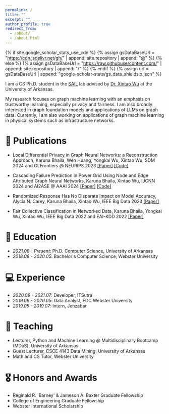 ```yaml
---
permalink: /
title: ""
excerpt: ""
author_profile: true
redirect_from: 
  - /about/
  - /about.html
---
```


{% if site.google_scholar_stats_use_cdn %}
{% assign gsDataBaseUrl = "https://cdn.jsdelivr.net/gh/" | append: site.repository | append: "@" %}
{% else %}
{% assign gsDataBaseUrl = "https://raw.githubusercontent.com/" | append: site.repository | append: "/" %}
{% endif %}
{% assign url = gsDataBaseUrl | append: "google-scholar-stats/gs_data_shieldsio.json" %}

<span class='anchor' id='about-me'></span>

I am a CS Ph.D. student in the [SAIL](https://sail.uark.edu/) lab advised by [Dr. Xintao Wu](http://www.csce.uark.edu/~xintaowu/) at the University of Arkansas.

My research focuses on graph machine learning with an emphasis on trustworthy learning, especially privacy and fairness. 
I am also broadly interested in graph foundation models and applications of LLMs on graph data.
Currently, I am also working on applications of graph machine learning in physical systems such as infrastructure networks.

<!--# 🔥 News
- *2022.02*: &nbsp;🎉🎉 Lorem ipsum dolor sit amet, consectetur adipiscing elit. Vivamus ornare aliquet ipsum, ac tempus justo dapibus sit amet. 
- *2022.02*: &nbsp;🎉🎉 Lorem ipsum dolor sit amet, consectetur adipiscing elit. Vivamus ornare aliquet ipsum, ac tempus justo dapibus sit amet. 
-->

# 📝 Publications

- Local Differential Privacy in Graph Neural Networks: a Reconstruction Approach, Karuna Bhaila, Wen Huang, Yongkai Wu, Xintao Wu, SDM 2024 and GLFrontiers @ NEURIPS 2023 [[Paper]](https://arxiv.org/pdf/2309.08569.pdf) [[Code]](https://github.com/karuna-bhaila/RGNN)

- Cascading Failure Prediction in Power Grid Using Node and Edge Attributed Graph Neural Networks, Karuna Bhaila, Xintao Wu, IJCNN 2024 and AI2ASE @ AAAI 2024 [[Paper]](https://ai-2-ase.github.io/papers/25%5CCameraReady%5Ccamera_ready_cascade_gnn.pdf) [[Code]](https://github.com/karuna-bhaila/gnn-cascading-failure)

- Randomized Response Has No Disparate Impact on Model Accuracy, Alycia N. Carey, Karuna Bhaila, Xintao Wu, IEEE Big Data 2023 [[Paper]](https://ieeexplore.ieee.org/abstract/document/10386574)

- Fair Collective Classification in Networked Data, Karuna Bhaila, Yongkai Wu, Xintao Wu, IEEE Big Data 2022 and EAI-KDD 2022 [[Paper]](https://ieeexplore.ieee.org/stamp/stamp.jsp?arnumber=10020610)

# 📖 Education
- *2021.08 - Present*: Ph.D. Computer Science, University of Arkansas
- *2018.08 - 2020.05*: Bachelor's Computer Science, Webster University

# 💻 Experience
- *2020.09 - 2021.07*: Developer, ITSutra
- *2019.08 - 2020.05*: Data Analyst, FDC Webster University
- *2019.05 - 2019.07*: Intern, Jenzabar

# 💬 Teaching
- Lecturer, Python and Machine Learning @ Multidisciplinary Bootcamp (MDaS), University of Arkansas 
- Guest Lecturer, CSCE 4143 Data Mining, University of Arkansas
- Math and CS Tutor, Webster University

# 🎖 Honors and Awards
- Reginald R. 'Barney' & Jameson A. Baxter Graduate Fellowship
- College of Engineering Graduate Fellowship
- Webster International Scholarship